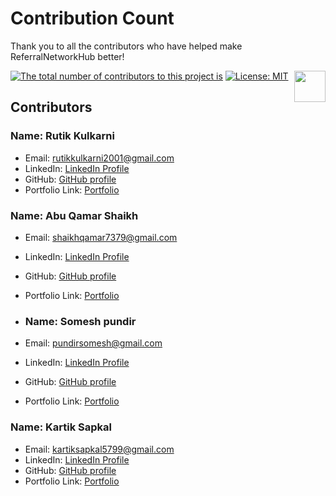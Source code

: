 # Contribution Count

Thank you to all the contributors who have helped make ReferralNetworkHub better! 

[![The total number of contributors to this project is](https://img.shields.io/github/contributors/RutikKulkarni/ReferralNetworkHub)](https://github.com/RutikKulkarni/ReferralNetworkHub/graphs/contributors)
[![License: MIT](https://img.shields.io/badge/License-MIT-green.svg)](https://opensource.org/licenses/MIT)
[<img align="right" width="50" src="https://www.svgrepo.com/show/331368/discord-v2.svg">](https://discord.gg/UjqwhdD9CG)

## Contributors

### Name: Rutik Kulkarni 
- Email: rutikkulkarni2001@gmail.com
- LinkedIn: [LinkedIn Profile](https://www.linkedin.com/in/rutikkulkarni)
- GitHub: [GitHub profile](https://github.com/RutikKulkarni)
- Portfolio Link: [Portfolio](https://www.crio.do/learn/portfolio/rutikkulkarni2001/)

### Name: Abu Qamar Shaikh
- Email: shaikhqamar7379@gmail.com
- LinkedIn: [LinkedIn Profile](https://www.linkedin.com/in/abu-qamar-shaikh-a6a72a274/)
- GitHub: [GitHub profile](https://github.com/AbuQamar7379)
- Portfolio Link: [Portfolio](https://abuqamar-portfolio.netlify.app/)


- ### Name: Somesh pundir 
- Email: pundirsomesh@gmail.com
- LinkedIn: [LinkedIn Profile](https://www.linkedin.com/in/somesh-pundir-329551209/)
- GitHub: [GitHub profile](https://github.com/SomeshPundir)
- Portfolio Link: [Portfolio](https://portfolio-weld-nine-27.vercel.app/)


### Name: Kartik Sapkal
- Email: kartiksapkal5799@gmail.com
- LinkedIn: [LinkedIn Profile](https://www.linkedin.com/in/kartiksapkal/)
- GitHub: [GitHub profile](https://github.com/KARTIK5799)
- Portfolio Link: [Portfolio](https://kartiksapkaldev.vercel.app/)
